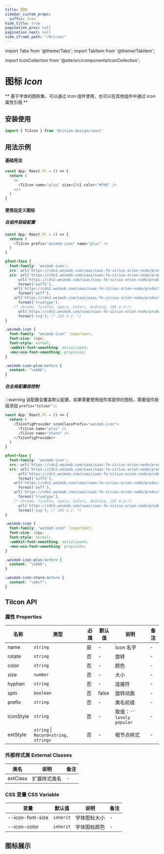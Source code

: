 ```yaml
---
title: 图标
sidebar_custom_props:
  suffix: Icon
hide_title: true
pagination_prev: null
pagination_next: null
side_iframe_path: "/#/icon/"
---
```


import Tabs from '@theme/Tabs';
import TabItem from '@theme/TabItem';

<!-- Custom component -->

import IconCollection from '@site/src/components/iconCollection';

# 图标 _Icon_

** 基于字体的图标集，可以通过 Icon 组件使用，也可以在其他组件中通过 icon 属性引用 **
## 安装使用
```typescript showLineNumbers
import { TiIcon } from '@titian-design/react'
```

## 用法示例

#### 基础用法
```typescript tsx showLineNumbers
const App: React.FC = () => {
  return (
    <>
      <TiIcon name="plus" size={30} color="#f60" />
    </>
  )
}
```

#### 使用自定义图标

##### 在组件层级配置

<Tabs>
<TabItem value="tsx" label="index.tsx">

  ```typescript tsx showLineNumbers
  const App: React.FC = () => {
    return (
      <TiIcon prefix="weimob-icon" name="plus" />
    )
  }
  ```
</TabItem>
<TabItem value="css" label="index.css">

```css showLineNumbers
@font-face {
  font-family: 'weimob-icon';
  src: url('https://cdn2.weimob.com/saas/saas-fe-sirius-orion-node/production/106/weimob-icon.eot?t=1669700415255'); /* IE9*/
  src: url('https://cdn2.weimob.com/saas/saas-fe-sirius-orion-node/production/106/weimob-icon.eot?t=1669700415255#iefix') form  ('embedded-opentype'), /* IE6-IE8 */
      url('https://cdn2.weimob.com/saas/saas-fe-sirius-orion-node/production/106/weimob-icon.woff2?t=1669700415255')
      format('woff2'),
    url('https://cdn2.weimob.com/saas/saas-fe-sirius-orion-node/production/106/weimob-icon.woff?t=1669700415255')
      format('woff'),
    url('https://cdn2.weimob.com/saas/saas-fe-sirius-orion-node/production/106/weimob-icon.ttf?t=1669700415255')
      format('truetype'),
    /* chrome, firefox, opera, Safari, Android, iOS 4.2+*/
      url('https://cdn2.weimob.com/saas/saas-fe-sirius-orion-node/production/106/weimob-icon.svg?t=1669700415255#weimob-icon')
      format('svg'); /* iOS 4.1- */
}

.weimob-icon {
  font-family: "weimob-icon" !important;
  font-size: 16px;
  font-style: normal;
  -webkit-font-smoothing: antialiased;
  -moz-osx-font-smoothing: grayscale;
}

.weimob-icon-plus:before {
  content: "\e60b";
}
```
</TabItem>
</Tabs>

##### 在全局配置层控制
:::warning
该配置会覆盖默认配置，如果需要使用组件库提供的图标，需要组件层级添加 `prefix="titian"`
:::
<Tabs>
<TabItem value="tsx" label="index.tsx">

  ```typescript tsx showLineNumbers
  const App: React.FC = () => {
    return (
      <TiConfigProvider iconClassPrefix="weimob-icon">
        <TiIcon name="plus" />
        <TiIcon name="share" />
      </TiConfigProvider>
    )
  }
  ```
</TabItem>
<TabItem value="css" label="index.css">

```css showLineNumbers
@font-face {
  font-family: 'weimob-icon';
  src: url('https://cdn2.weimob.com/saas/saas-fe-sirius-orion-node/production/106/weimob-icon.eot?t=1669700415255'); /* IE9*/
  src: url('https://cdn2.weimob.com/saas/saas-fe-sirius-orion-node/production/106/weimob-icon.eot?t=1669700415255#iefix') form  ('embedded-opentype'), /* IE6-IE8 */
      url('https://cdn2.weimob.com/saas/saas-fe-sirius-orion-node/production/106/weimob-icon.woff2?t=1669700415255')
      format('woff2'),
    url('https://cdn2.weimob.com/saas/saas-fe-sirius-orion-node/production/106/weimob-icon.woff?t=1669700415255')
      format('woff'),
    url('https://cdn2.weimob.com/saas/saas-fe-sirius-orion-node/production/106/weimob-icon.ttf?t=1669700415255')
      format('truetype'),
    /* chrome, firefox, opera, Safari, Android, iOS 4.2+*/
      url('https://cdn2.weimob.com/saas/saas-fe-sirius-orion-node/production/106/weimob-icon.svg?t=1669700415255#weimob-icon')
      format('svg'); /* iOS 4.1- */
}

.weimob-icon {
  font-family: "weimob-icon" !important;
  font-size: 16px;
  font-style: normal;
  -webkit-font-smoothing: antialiased;
  -moz-osx-font-smoothing: grayscale;
}

.weimob-icon-plus:before {
  content: "\e60b";
}

.weimob-icon-share:before {
  content: "\e6cf";
}
```
</TabItem>
</Tabs>


## TiIcon API
### 属性 **Properties**
| 名称      | 类型                                 | 必填 | 默认值 | 说明                            | 备注 |
| --------- | ------------------------------------ | ---- | ------ | ------------------------------- | ---- |
| name      | `string`                             | 是   | -      | Icon 名字                       | -    |
| rotate    | `string`                             | 否   | -      | 旋转                            | -    |
| color     | `string`                             | 否   | -      | 颜色                            | -    |
| size      | `number`                             | 否   | -      | 大小                            | -    |
| hyphen    | `string`                             | 否   | -      | 连接符                          | -    |
| spin      | `boolean`                            | 否   | false  | 旋转动画                        | -    |
| prefix    | `string`                             | 否   | -     | 类名前缀                        | -    |
| iconStyle | `string`                             | 否   | -     | 取值：`''` `lovely` `popular` | -    |
| extStyle  | `string` \| `Record<string, string>` | 否   | -      | 根节点样式                      | -    |

### 外部样式类 **External Classes**
| 类名     | 说明         | 备注 |
| -------- | ------------ | ---- |
| extClass | 扩展样式类名 | -    |

### CSS 变量 **CSS Variable**
| 变量             | 默认值    | 说明         | 备注 |
| ---------------- | --------- | ------------ | ---- |
| --icon-font-size | `inherit` | 字体图标大小 | -    |
| --icon-color     | `inherit` | 字体图标颜色 | -    |

## 图标展示

<IconCollection />

